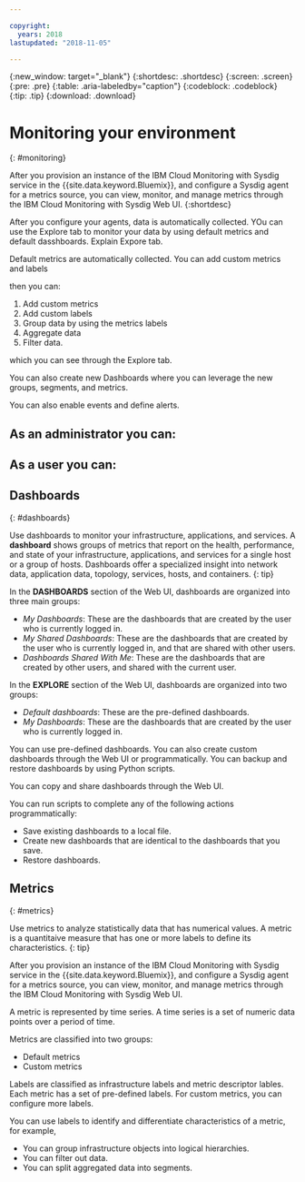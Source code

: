 ```yaml
---

copyright:
  years: 2018
lastupdated: "2018-11-05"

---
```


{:new_window: target="_blank"}
{:shortdesc: .shortdesc}
{:screen: .screen}
{:pre: .pre}
{:table: .aria-labeledby="caption"}
{:codeblock: .codeblock}
{:tip: .tip}
{:download: .download}

# Monitoring your environment
{: #monitoring}

After you provision an instance of the IBM Cloud Monitoring with Sysdig service in the {{site.data.keyword.Bluemix}}, and configure a Sysdig agent for a metrics source, you can view, monitor, and manage metrics through the IBM Cloud Monitoring with Sysdig Web UI.
{:shortdesc}


After you configure your agents, data is automatically collected. YOu can use the Explore tab to monitor your data by using default metrics and default dasshboards. Explain Expore tab.


Default metrics are automatically collected.
You can add custom metrics and labels

then you can:
1. Add custom metrics
2. Add custom labels
3. Group data by using the metrics labels
4. Aggregate data
5. Filter data.

which you can see through the Explore tab.

You can also create new Dashboards where you can leverage  the  new groups, segments, and metrics.

You can also enable events and define alerts.

## As an administrator you can:

## As a user you can:




## Dashboards
{: #dashboards}

Use dashboards to monitor your infrastructure, applications, and services. A **dashboard** shows groups of metrics that report on the health, performance, and state of your infrastructure, applications, and services for a single host or a group of hosts. Dashboards offer a specialized insight into network data, application data, topology, services, hosts, and containers.
{: tip}

In the **DASHBOARDS** section of the Web UI, dashboards are organized into three main groups:

* *My Dashboards*: These are the dashboards that are created by the user who is currently logged in.
* *My Shared Dashboards*: These are the dashboards that are created by the user who is currently logged in, and that are shared with other users.
* *Dashboards Shared With Me*: These are the dashboards that are created by other users, and shared with the current user.

In the **EXPLORE** section of the Web UI, dashboards are organized into two groups:
* *Default dashboards*: These are the pre-defined dashboards.
* *My Dashboards*: These are the dashboards that are created by the user who is currently logged in.


You can use pre-defined dashboards. You can also create custom dashboards through the Web UI or programmatically. You can backup and restore dashboards by using Python scripts.

You can copy and share dashboards through the Web UI. 

You can run scripts to complete any of the following actions programmatically:
* Save existing dashboards to a local file.
* Create new dashboards that are identical to the dashboards that you save.
* Restore dashboards.

## Metrics
{: #metrics}

Use metrics to analyze statistically data that has numerical values. A metric is a quantitaive measure that has one or more labels to define its characteristics.
{: tip}

After you provision an instance of the IBM Cloud Monitoring with Sysdig service in the {{site.data.keyword.Bluemix}}, and configure a Sysdig agent for a metrics source, you can view, monitor, and manage metrics through the IBM Cloud Monitoring with Sysdig Web UI.

A metric is represented by time series. A time series is a set of numeric data points over a period of time. 

Metrics are classified into two groups: 

* Default metrics 
* Custom metrics

Labels are classified as infrastructure labels and metric descriptor lables. Each metric has a set of pre-defined labels. For custom metrics, you can configure more labels. 

You can use labels to identify and differentiate characteristics of a metric, for example,
* You can group infrastructure objects into logical hierarchies. 
* You can filter out data. 
* You can split aggregated data into segments. 



